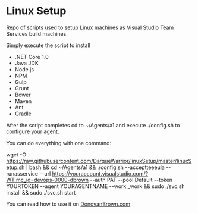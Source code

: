 # Linux Setup
Repo of scripts used to setup Linux machines as Visual Studio Team Services build machines.

Simply execute the script to install
- .NET Core 1.0
- Java JDK
- Node.js
- NPM
- Gulp
- Grunt
- Bower
- Maven
- Ant
- Gradle

After the script completes cd to ~/Agents/a1 and execute ./config.sh to configure your agent.

You can do everything with one command:

wget -O - https://raw.githubusercontent.com/DarqueWarrior/linuxSetup/master/linuxSetup.sh | bash && cd ~/Agents/a1 && ./config.sh --acceptteeeula --runasservice --url https://youraccount.visualstudio.com/?WT.mc_id=devops-0000-dbrown --auth PAT --pool Default --token YOURTOKEN --agent YOURAGENTNAME --work _work && sudo ./svc.sh install && sudo ./svc.sh start

You can read how to use it on [DonovanBrown.com](http://www.donovanbrown.com/post/2016/06/03/Building-a-Linux-Based-Visual-Studio-Team-Service-Build-Machine-with-Docker-Support)